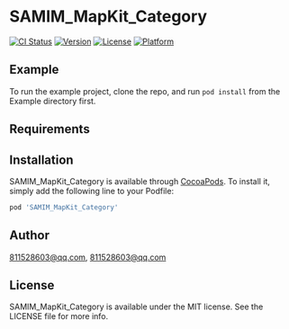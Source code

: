 # SAMIM_MapKit_Category

[![CI Status](http://img.shields.io/travis/811528603@qq.com/SAMIM_MapKit_Category.svg?style=flat)](https://travis-ci.org/811528603@qq.com/SAMIM_MapKit_Category)
[![Version](https://img.shields.io/cocoapods/v/SAMIM_MapKit_Category.svg?style=flat)](http://cocoapods.org/pods/SAMIM_MapKit_Category)
[![License](https://img.shields.io/cocoapods/l/SAMIM_MapKit_Category.svg?style=flat)](http://cocoapods.org/pods/SAMIM_MapKit_Category)
[![Platform](https://img.shields.io/cocoapods/p/SAMIM_MapKit_Category.svg?style=flat)](http://cocoapods.org/pods/SAMIM_MapKit_Category)

## Example

To run the example project, clone the repo, and run `pod install` from the Example directory first.

## Requirements

## Installation

SAMIM_MapKit_Category is available through [CocoaPods](http://cocoapods.org). To install
it, simply add the following line to your Podfile:

```ruby
pod 'SAMIM_MapKit_Category'
```

## Author

811528603@qq.com, 811528603@qq.com

## License

SAMIM_MapKit_Category is available under the MIT license. See the LICENSE file for more info.
